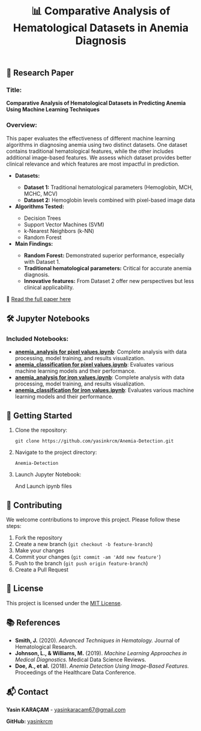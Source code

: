 <!DOCTYPE html>
<html lang="en">
<head>
    <meta charset="UTF-8">
<body>
    <header>
        <h1>📊 Comparative Analysis of Hematological Datasets in Anemia Diagnosis</h1>
    </header>
    <main>
        <section id="overview">
            <h2>📝 Research Paper</h2>
            <h3>Title:</h3>
            <p><strong>Comparative Analysis of Hematological Datasets in Predicting Anemia Using Machine Learning Techniques</strong></p>
            <h3>Overview:</h3>
            <p>This paper evaluates the effectiveness of different machine learning algorithms in diagnosing anemia using two distinct datasets. One dataset contains traditional hematological features, while the other includes additional image-based features. We assess which dataset provides better clinical relevance and which features are most impactful in prediction.</p>
            <ul>
                <li><strong>Datasets:</strong></li>
                <ul>
                    <li><strong>Dataset 1:</strong> Traditional hematological parameters (Hemoglobin, MCH, MCHC, MCV)</li>
                    <li><strong>Dataset 2:</strong> Hemoglobin levels combined with pixel-based image data</li>
                </ul>
                <li><strong>Algorithms Tested:</strong></li>
                <ul>
                    <li>Decision Trees</li>
                    <li>Support Vector Machines (SVM)</li>
                    <li>k-Nearest Neighbors (k-NN)</li>
                    <li>Random Forest</li>
                </ul>
                <li><strong>Main Findings:</strong></li>
                <ul>
                    <li><strong>Random Forest:</strong> Demonstrated superior performance, especially with Dataset 1.</li>
                    <li><strong>Traditional hematological parameters:</strong> Critical for accurate anemia diagnosis.</li>
                    <li><strong>Innovative features:</strong> From Dataset 2 offer new perspectives but less clinical applicability.</li>
                </ul>
            </ul>
            <p>🔗 <a href="https://medium.com/@yasinkaracam67/comparative-analysis-of-hematological-datasets-in-predicting-anemia-using-machine-learning-7d057db1e8af">Read the full paper here</a></p>
        </section>
        <section id="notebooks">
            <h2>🛠️ Jupyter Notebooks</h2>
            <h3>Included Notebooks:</h3>
            <ul>
                <li><strong><a href="Diagnosis of anemia with pixel values/Scripts/Anemia_analysis.ipynb">anemia_analysis for pixel values.ipynb</a></strong>: Complete analysis with data processing, model training, and results visualization.</li>
              <li><strong><a href="Diagnosis of anemia with pixel values/Scripts/anemia_classification.ipynb">anemia_classification for pixel values.ipynb</a></strong>: Evaluates various machine learning models and their performance.</li>
              <li><strong><a href="Diagnosis of anemia with iron values/Scripts/anemia_analysis.ipynb">anemia_analysis for iron values.ipynb</a></strong>: Complete analysis with data processing, model training, and results visualization.</li>
              <li><strong><a href="Diagnosis of anemia with iron values/Scripts/anemia_classification.ipynb">anemia_classification for iron values.ipynb</a></strong>: Evaluates various machine learning models and their performance.</li>
              </ul>
        </section>
        <section id="getting-started">
            <h2>🚀 Getting Started</h2>
            <ol>
                <li>Clone the repository:
                    <pre><code>git clone https://github.com/yasinkrcm/Anemia-Detection.git</code></pre>
                </li>
                <li>Navigate to the project directory:
                    <pre><code>Anemia-Detection</code></pre>
                </li>
                <li>Launch Jupyter Notebook:
                    <p>And Launch ipynb files</p>
                </li>
            </ol>
        </section>
        <section id="contributing">
            <h2>🤝 Contributing</h2>
            <p>We welcome contributions to improve this project. Please follow these steps:</p>
            <ol>
                <li>Fork the repository</li>
                <li>Create a new branch (<code>git checkout -b feature-branch</code>)</li>
                <li>Make your changes</li>
                <li>Commit your changes (<code>git commit -am 'Add new feature'</code>)</li>
                <li>Push to the branch (<code>git push origin feature-branch</code>)</li>
                <li>Create a Pull Request</li>
            </ol>
        </section>
        <section id="license">
            <h2>📜 License</h2>
            <p>This project is licensed under the <a href="LICENSE">MIT License</a>.</p>
        </section>
        <section id="references">
            <h2>📚 References</h2>
            <ul>
                <li><strong>Smith, J.</strong> (2020). <em>Advanced Techniques in Hematology.</em> Journal of Hematological Research.</li>
                <li><strong>Johnson, L., & Williams, M.</strong> (2019). <em>Machine Learning Approaches in Medical Diagnostics.</em> Medical Data Science Reviews.</li>
                <li><strong>Doe, A., et al.</strong> (2018). <em>Anemia Detection Using Image-Based Features.</em> Proceedings of the Healthcare Data Conference.</li>
            </ul>
        </section>
        <section id="contact">
            <h2>📬 Contact</h2>
            <p><strong>Yasin KARAÇAM</strong> - <a href="mailto:yasinkaracam67@gmail.com">yasinkaracam67@gmail.com</a></p>
            <p><strong>GitHub:</strong> <a href="https://github.com/yasinkrcm">yasinkrcm</a></p>
        </section>
    </main>
</body>
</html>
